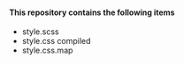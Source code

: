 #### This repository contains the following items
* style.scss
* style.css compiled
* style.css.map
